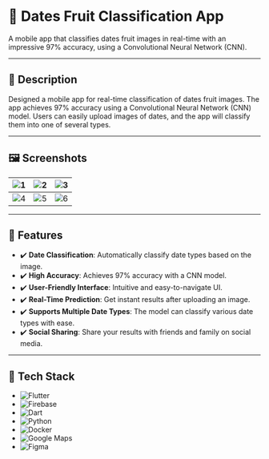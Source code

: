 # 🍇 Dates Fruit Classification App

A mobile app that classifies dates fruit images in real-time with an impressive 97% accuracy, using a Convolutional Neural Network (CNN).

---

## 📝 Description

Designed a mobile app for real-time classification of dates fruit images. The app achieves 97% accuracy using a Convolutional Neural Network (CNN) model. Users can easily upload images of dates, and the app will classify them into one of several types.

---

## 🖼️ Screenshots

| ![1](https://res.cloudinary.com/drmiuvc9x/image/upload/assets/P4/1.png) | ![2](https://res.cloudinary.com/drmiuvc9x/image/upload/assets/P4/2.png) | ![3](https://res.cloudinary.com/drmiuvc9x/image/upload/assets/P4/3.png) |
|---|---|---|
| ![4](https://res.cloudinary.com/drmiuvc9x/image/upload/assets/P4/4.png) | ![5](https://res.cloudinary.com/drmiuvc9x/image/upload/assets/P4/5.png) | ![6](https://res.cloudinary.com/drmiuvc9x/image/upload/assets/P4/6.png) |

---

## 🌟 Features

- ✔️ **Date Classification**: Automatically classify date types based on the image.
- ✔️ **High Accuracy**: Achieves 97% accuracy with a CNN model.
- ✔️ **User-Friendly Interface**: Intuitive and easy-to-navigate UI.
- ✔️ **Real-Time Prediction**: Get instant results after uploading an image.
- ✔️ **Supports Multiple Date Types**: The model can classify various date types with ease.
- ✔️ **Social Sharing**: Share your results with friends and family on social media.

---

## 🔧 Tech Stack

- ![Flutter](https://img.shields.io/badge/Flutter-02569B?style=for-the-badge&logo=flutter&logoColor=white)
- ![Firebase](https://img.shields.io/badge/Firebase-FFCA28?style=for-the-badge&logo=firebase&logoColor=black)
- ![Dart](https://img.shields.io/badge/Dart-0175C2?style=for-the-badge&logo=dart&logoColor=white)
- ![Python](https://img.shields.io/badge/Python-3776AB?style=for-the-badge&logo=python&logoColor=white)
- ![Docker](https://img.shields.io/badge/Docker-2496ED?style=for-the-badge&logo=docker&logoColor=white)
- ![Google Maps](https://img.shields.io/badge/Google%20Maps-4285F4?style=for-the-badge&logo=googlemaps&logoColor=white)
- ![Figma](https://img.shields.io/badge/Figma-F24E1E?style=for-the-badge&logo=figma&logoColor=white)


